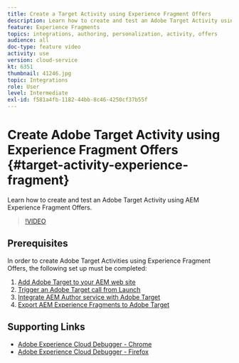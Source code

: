 ```yaml
---
title: Create a Target Activity using Experience Fragment Offers
description: Learn how to create and test an Adobe Target Activity using AEM Experience Fragment offers.
feature: Experience Fragments
topics: integrations, authoring, personalization, activity, offers
audience: all
doc-type: feature video
activity: use
version: cloud-service
kt: 6351
thumbnail: 41246.jpg
topic: Integrations
role: User
level: Intermediate
exl-id: f581a4fb-1182-44bb-8c46-4250cf37b55f
---
```

# Create Adobe Target Activity using Experience Fragment Offers {#target-activity-experience-fragment}

Learn how to create and test an Adobe Target Activity using AEM Experience Fragment Offers.

>[!VIDEO](https://video.tv.adobe.com/v/41246?quality=12&learn=on)

## Prerequisites

In order to create Adobe Target Activities using Experience Fragment Offers, the following set up must be completed:

1. [Add Adobe Target to your AEM web site](./add-target-launch-extension.md)
1. [Trigger an Adobe Target call from Launch](./load-and-fire-target.md)
1. [Integrate AEM Author service with Adobe Target](./setup-aem-target-cloud-service.md)
1. [Export AEM Experience Fragments to Adobe Target](./export-experience-fragment-target.md)

## Supporting Links

* [Adobe Experience Cloud Debugger - Chrome](https://chrome.google.com/webstore/detail/adobe-experience-cloud-de/ocdmogmohccmeicdhlhhgepeaijenapj) 
* [Adobe Experience Cloud Debugger - Firefox](https://addons.mozilla.org/en-US/firefox/addon/adobe-experience-platform-dbg/)
